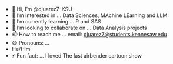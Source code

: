 - 👋 Hi, I’m @djuarez7-KSU
- 👀 I’m interested in ...
  Data Sciences, MAchine LEarning and LLM
- 🌱 I’m currently learning ...
  R and SAS
- 💞️ I’m looking to collaborate on ...
  Data Analysis projects
- 📫 How to reach me ...
  email: djuarez7@students.kennesaw.edu
- 😄 Pronouns: ...
- He/Him
- ⚡ Fun fact: ...
  I loved The last airbender cartoon show 

<!---
djuarez7-KSU/djuarez7-KSU is a ✨ special ✨ repository because its `README.md` (this file) appears on your GitHub profile.
You can click the Preview link to take a look at your changes.
--->
